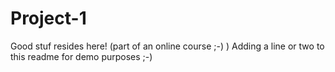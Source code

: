 # Project-1
Good stuf resides here! (part of an online course ;-) )
Adding a line or two to this readme
for demo purposes ;-)
